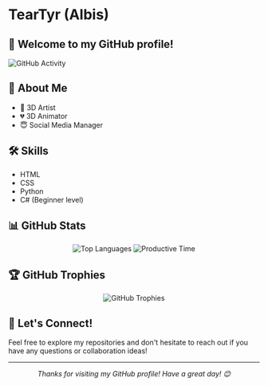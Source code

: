 # TearTyr (Albis)

## 👋 Welcome to my GitHub profile!

![GitHub Activity](http://github-profile-summary-cards.vercel.app/api/cards/profile-details?username=TearTyr&theme=codeSTACKr)

## 💭 About Me

- 🤔 3D Artist
- 💔 3D Animator
- 😇 Social Media Manager
  
## 🛠 Skills

- HTML
- CSS
- Python
- C# (Beginner level)

## 📊 GitHub Stats

<p align="center">
  <img src="http://github-profile-summary-cards.vercel.app/api/cards/repos-per-language?username=TearTyr&theme=codeSTACKr" alt="Top Languages">
  <img src="http://github-profile-summary-cards.vercel.app/api/cards/productive-time?username=TearTyr&theme=codeSTACKr&utcOffset=8" alt="Productive Time">
</p>

## 🏆 GitHub Trophies

<p align="center">
  <img src="https://github-profile-trophy.vercel.app/?username=TearTyr&theme=onedark" alt="GitHub Trophies">
</p>

## 🤝 Let's Connect!

Feel free to explore my repositories and don't hesitate to reach out if you have any questions or collaboration ideas!

---

<p align="center">
  <i>Thanks for visiting my GitHub profile! Have a great day! 😊</i>
</p>
